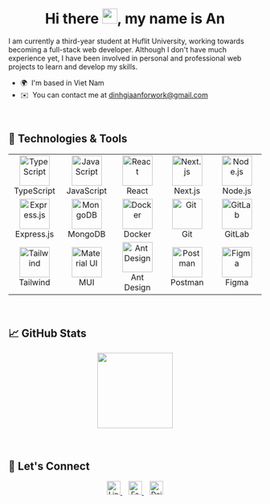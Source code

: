 <div align="center">
  <h1>Hi there <img src="https://media.giphy.com/media/hvRJCLFzcasrR4ia7z/giphy.gif" width="30px"/>, my name is An</h1>
</div>

I am currently a third-year student at Huflit University, working towards becoming a full-stack web developer. Although I don't have much experience yet, I have been involved in personal and professional web projects to learn and develop my skills.
* 🌍  I'm based in Viet Nam
* ✉️  You can contact me at [dinhgiaanforwork@gmail.com](mailto:dinhgiaanforwork@gmail.com)

<br/>

## 💼 Technologies & Tools

<div align="center">
  <table border="0" align="center">
  <tr border="0">
    <td width="90" align="center">
      <img src="https://profilinator.rishav.dev/skills-assets/typescript-original.svg" width="60" height="60" alt="TypeScript" />
      <br>TypeScript
    </td>
    <td width="90" align="center">
      <img src="https://profilinator.rishav.dev/skills-assets/javascript-original.svg" width="60" height="60" alt="JavaScript" />
      <br>JavaScript
    </td>
    <td width="90" align="center">
      <img src="https://profilinator.rishav.dev/skills-assets/react-original-wordmark.svg" width="60" height="60" alt="React" />
      <br>React
    </td>
    <td width="90" align="center">
      <img src="https://profilinator.rishav.dev/skills-assets/nextjs.png" width="60" height="60" alt="Next.js" />
      <br>Next.js
    </td>
    <td width="90" align="center">
      <img src="https://profilinator.rishav.dev/skills-assets/nodejs-original-wordmark.svg" width="60" height="60" alt="Node.js" />
      <br>Node.js
    </td>
  </tr>

  <tr border="0">
    <td width="90" align="center">
      <img src="https://profilinator.rishav.dev/skills-assets/express-original-wordmark.svg" width="60" height="60" alt="Express.js" />
      <br>Express.js
    </td>
    <td width="90" align="center">
      <img src="https://profilinator.rishav.dev/skills-assets/mongodb-original-wordmark.svg" width="60" height="60" alt="MongoDB" />
      <br>MongoDB
    </td>
    <td width="90" align="center">
      <img src="https://profilinator.rishav.dev/skills-assets/docker-original-wordmark.svg" width="60" height="60" alt="Docker" />
      <br>Docker
    </td>
        <td width="90" align="center">
      <img src="https://profilinator.rishav.dev/skills-assets/git-scm-icon.svg" width="60" height="60" alt="Git" />
      <br>Git
    </td>
    <td width="90" align="center">
      <img src="https://profilinator.rishav.dev/skills-assets/gitlab.svg" width="60" height="60" alt="GitLab" />
      <br>GitLab
    </td>
  </tr>

  <tr border="0">
    <td width="90" align="center">
      <img src="https://profilinator.rishav.dev/skills-assets/tailwindcss.svg" width="60" height="60" alt="Tailwind" />
      <br>Tailwind
    </td>
    <td width="90" align="center">
      <img src="https://profilinator.rishav.dev/skills-assets/mui.png" width="60" height="60" alt="Material UI" />
      <br>MUI
    </td>
    <td width="90" align="center">
      <img src="https://camo.githubusercontent.com/f6bf5ee2b30310ad83a81212b9be69bdc2bb577f2ebe868ad89f8586b4721ffc/68747470733a2f2f67772e616c697061796f626a656374732e636f6d2f7a6f732f726d73706f7274616c2f4b4470677667754d704766716148506a6963524b2e737667" width="60" height="60" alt="Ant Design" />
      <br>Ant Design
    </td>
    <td width="90" align="center">
      <img src="https://www.svgrepo.com/show/354202/postman-icon.svg" width="60" height="60" alt="Postman" />
      <br>Postman
    </td>
    <td width="90" align="center">
      <img src="https://www.svgrepo.com/show/452202/figma.svg" width="60" height="60" alt="Figma" />
      <br>Figma
    </td>
  </tr>
  </table>
</div>

<br/>

## 📈 GitHub Stats

<div align="center">
  <img height="150em" src="https://github-readme-stats.vercel.app/api/top-langs/?username=dinhgiaandev&layout=compact&theme=tokyonight&hide_border=true&bg_color=0D1117&title_color=58A6FF&text_color=8B949E&icon_color=58A6FF" />
  
  <br/>
  <br/>
  
</div>

<br/>

## 🤝 Let's Connect

<div align="center">
  <a href="https://linkedin.com/in/dinhgiaan" target="_blank">
    <img src="https://img.shields.io/badge/LinkedIn-0077B5?logo=linkedin&logoColor=white" alt="LinkedIn" height="27" />
  </a>&nbsp;&nbsp;
  <a href="https://www.facebook.com/dgiaan04" target="_blank">
    <img src="https://img.shields.io/badge/Facebook-blue?logo=facebook" alt="Facebook" height="27" />
  </a>&nbsp;&nbsp;
  <a href="https://app.daily.dev/dinhgiaan" target="_blank">
    <img src="https://img.shields.io/badge/-daily.dev-CE3DF3?style=flat&logo=dailydotdev&logoColor=white" alt="Daily.dev" height="27" />
  </a>
</div>

